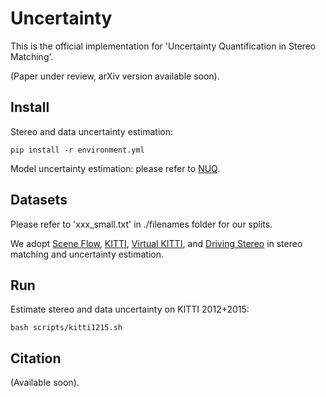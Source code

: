 # Uncertainty
This is the official implementation for 'Uncertainty Quantification in Stereo Matching'.

(Paper under review, arXiv version available soon).

## Install

Stereo and data uncertainty estimation:
```
pip install -r environment.yml
```

Model uncertainty estimation: please refer to [NUQ](https://github.com/stat-ml/NUQ).

## Datasets
Please refer to 'xxx_small.txt' in ./filenames folder for our splits.

We adopt [Scene Flow](https://lmb.informatik.uni-freiburg.de/resources/datasets/SceneFlowDatasets.en.html),
[KITTI](http://www.cvlibs.net/datasets/kitti/eval_scene_flow.php?benchmark=stereo),
[Virtual KITTI](https://europe.naverlabs.com/research/computer-vision/proxy-virtual-worlds-vkitti-2/),
and [Driving Stereo](https://drivingstereo-dataset.github.io/) in stereo matching and uncertainty estimation.

## Run
Estimate stereo and data uncertainty on KITTI 2012+2015:
```
bash scripts/kitti1215.sh
```

## Citation

(Available soon).